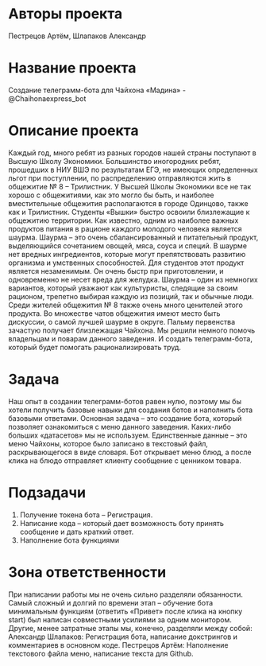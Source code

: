 # Авторы проекта

Пестрецов Артём, Шлапаков Александр

# Название проекта

Создание телеграмм-бота для Чайхона «Мадина» - @Chaihonaexpress_bot

# Описание проекта 

Каждый год, много ребят из разных городов нашей страны поступают в Высшую Школу Экономики. Большинство иногородних ребят, прошедших в НИУ ВШЭ по результатам ЕГЭ, не имеющих определенных льгот при поступлении, по распределению отправляются жить в общежитие № 8 – Трилистник. У Высшей Школы Экономики все не так хорошо с общежитиями, как это могло бы быть, и наиболее вместительные общежития располагаются в городе Одинцово, также как и Трилистник. Студенты «Вышки» быстро освоили близлежащие к общежитию территории. 
Как известно, одним из наиболее важных продуктов питания в рационе каждого молодого человека является шаурма. Шаурма – это очень сбалансированный и питательный продукт, выделяющийся сочетанием овощей, мяса, соуса и специй. В шаурме нет вредных ингредиентов, которые могут препятствовать развитию организма и умственных способностей. Для студентов этот продукт является незаменимым. Он очень быстр при приготовлении, и одновременно не несет вреда для желудка. Шаурма – один из немногих вариантов, который уважают как культуристы, следящие за своим рационом, трепетно выбирая каждую из позиций, так и обычные люди. 
Среди жителей общежития № 8 также очень много ценителей этого продукта. Во множестве чатов общежития имеют место быть дискуссии, о самой лучшей шаурме в округе. Пальму первенства зачастую получает близлежащая Чайхона. Мы решили немного помочь владельцам и поварам данного заведения. И создать телеграмм-бота, который будет помогать рационализировать труд.
# Задача

Наш опыт в создании телеграмм-ботов равен нулю, поэтому мы бы хотели получить базовые навыки для создания ботов и наполнить бота базовыми ответами. Основная задача – это создание бота, который позволяет ознакомиться с меню данного заведения. Каких-либо больших «датасетов» мы не используем. Единственные данные – это меню Чайхоны, которое было записано в текстовый файл, раскрывающегося в виде словаря. Бот открывает меню блюд, а после клика на блюдо отправляет клиенту сообщение с ценником товара.

# Подзадачи
1) Получение токена бота – Регистрация.
2) Написание кода – который дает возможность боту принять сообщение и дать краткий ответ.
3) Наполнение бота функциями
# Зона ответственности
При написании работы мы не очень сильно разделяли обязанности. Самый сложный и долгий по времени этап – обучение бота минимальным функциям (ответить «Привет» после клика на кнопку start\) был написан совместными усилиями за одним монитором. Другие, менее затратные этапы мы, конечно, разделяли между собой:
Александр Шлапаков: Регистрация бота, написание докстрингов и комментариев в основном коде.
Пестрецов Артём: Наполнение текстового файла меню, написание текста для Github.

